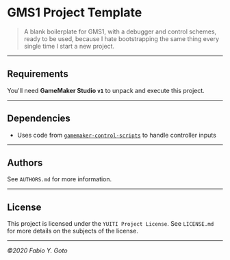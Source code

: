 # GMS1 Project Template

> A blank boilerplate for GMS1, with a debugger and control schemes, ready to be used, because I hate bootstrapping the same thing every single time I start a new project.

----------------------------------------------------------------------

## Requirements

You'll need **GameMaker Studio `v1`** to unpack and execute this project.

----------------------------------------------------------------------

## Dependencies

- Uses code from [`gamemaker-control-scripts`](https://github.com/yuigoto/gamemaker-control-scripts) to handle controller inputs

----------------------------------------------------------------------

## Authors

See `AUTHORS.md` for more information.

----------------------------------------------------------------------

## License

This project is licensed under the `YUITI Project License`. See `LICENSE.md` for more details on the subjects of the license.

----------------------------------------------------------------------

_©2020 Fabio Y. Goto_
